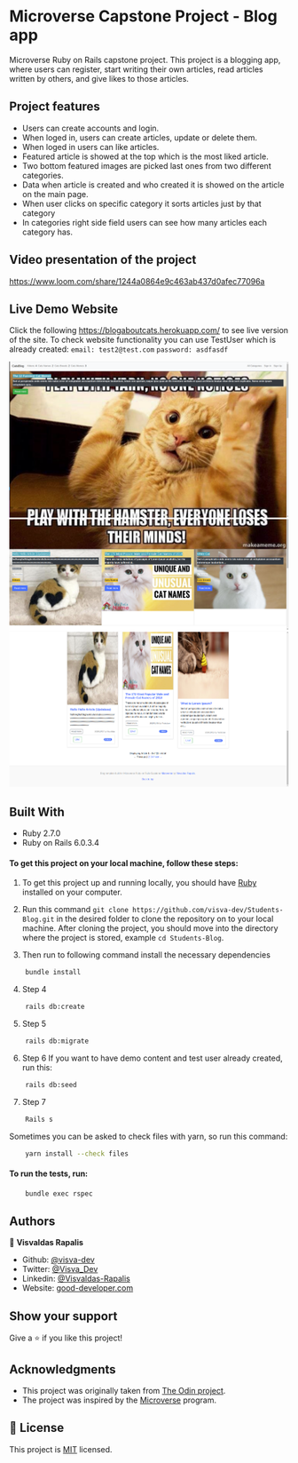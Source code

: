 # Microverse Capstone Project - Blog app
Microverse Ruby on Rails capstone project. This project is a blogging app, where users can register, start writing their own articles, read articles written by others, and give likes to those articles.

## Project features

- Users can create accounts and login.
- When loged in, users can create articles, update or delete them.
- When loged in users can like articles.
- Featured article is showed at the top which is the most liked article.
- Two bottom featured images are picked last ones from two different categories.
- Data when article is created and who created it is showed on the article on the main page.
- When user clicks on specific category it sorts articles just by that category
- In categories right side field users can see how many articles each category has.

## Video presentation of the project

https://www.loom.com/share/1244a0864e9c463ab437d0afec77096a

## Live Demo Website

Click the following https://blogaboutcats.herokuapp.com/ to see live version of the site.
To check website functionality you can use TestUser which is already created:
`email: test2@test.com`
`password: asdfasdf`


![screenshot](./app/assets/images/image3.png)<br>
![screenshot](./app/assets/images/image4.png)<br>
![screenshot](./app/assets/images/image5.png)<br>

## Built With
- Ruby 2.7.0
- Ruby on Rails 6.0.3.4

#### To get this project on your local machine, follow these steps:
1. To get this project up and running locally, you should have [Ruby](https://www.ruby-lang.org/en/) installed on your computer.

2. Run this command `git clone https://github.com/visva-dev/Students-Blog.git` in the desired folder to clone the repository on to your local machine.
After cloning the project, you should move into the directory where the project is stored, example `cd Students-Blog`.

3. Then run to following command install the necessary dependencies

```bash
    bundle install
```

4. Step 4

```bash
    rails db:create
```

5. Step 5

```bash
    rails db:migrate
```

6. Step 6 If you want to have demo content and test user already created, run this:

```bash
    rails db:seed 
```

7. Step 7

```bash
    Rails s
```

Sometimes you can be asked to check files with yarn, so run this command:

```bash
    yarn install --check files 
```
#### To run the tests, run:
```bash
    bundle exec rspec
```

## Authors

👤 **Visvaldas Rapalis**

- Github: [@visva-dev](https://github.com/visva-dev)
- Twitter: [@Visva_Dev](https://twitter.com/Visva_Dev)
- Linkedin: [@Visvaldas-Rapalis](https://www.linkedin.com/in/visvaldas-rapalis/)
- Website: [good-developer.com](https://good-developer.com)

## Show your support

Give a ⭐️ if you like this project!

## Acknowledgments

- This project was originally taken from [The Odin project](https://www.theodinproject.com/courses/ruby-on-rails/lessons/your-first-rails-application-ruby-on-rails).
- The project was inspired by the [Microverse](https://www.microverse.org/) program.

## 📝 License

This project is [MIT](lic.url) licensed.